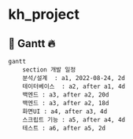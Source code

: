 # kh_project

## 📖 Gantt :fire:

```mermaid
gantt
    section 개발 일정
    분석/설계  : a1, 2022-08-24, 2d
    테이터베이스  : a2, after a1, 4d
    백엔드 : a3, after a2, 20d
    백엔드 : a3, after a2, 18d
    화면UI : a4, after a3, 4d
    스크립트 기능 : a5, after a4, 4d
    테스트 : a6, after a5, 2d
```

